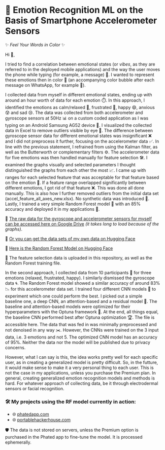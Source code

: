 
# 🎯 Emotion Recognition ML on the Basis of Smartphone Accelerometer Sensors

✨ *Feel Your Words in Color* ✨

Hi 👋, 

I tried to find a correlation between emotional states (or *vibes*, as they are referred to in the deployed mobile applications) and the way the user moves the phone while typing (for example, a message) 📱. I wanted to represent these emotions then in color 🎨 (an accompanying color bubble after each message on WhatsApp, for example 💬).

I collected data from myself in different emotional states, ending up with around an hour worth of data for each emotion ⏱️. In this approach, I identified the emotions as calm/relaxed 🧘, frustrated 😤, happy 😄, anxious 😰 and sad 😢. The data was collected from both accelerometer and gyroscope sensors at 50Hz 📊 on a custom coded application as I was typing on an Android Samsung AG52 device 🤖. I visualized the collected data in Excel to remove outliers visible by eye 👀. The difference between gyroscope sensor data for different emotional states was insignificant ❌ and I did not preprocess it further, focusing on the accelerometer data ✅. In line with the previous statement, I refrained from using the Kalman filter, as well as the Butterworth or complementary filters ⚙️. The accelerometer data for five emotions was then handled manually for feature selection 🛠️. I examined the graphs visually and selected parameters I thought distinguished the graphs from each other the most 📈. I came up with ranges for each selected feature that was acceptable for that feature based on the emotion 🧠. If a feature range overlapped significantly between different emotions, I got rid of that feature ❌. This was done all done manually. This is also how I further removed outliers from the initial data set (accel_feature_all_axes_new.xlsx). No synthetic data was introduced 🚫. Lastly, I trained a very simple Random Forest model 🌳 with an 85% accuracy and deployed it in my applications 🚀. 

📎 [The raw data for the gyroscope and accelerometer sensors for myself can be accessed here on Google Drive](https://docs.google.com/spreadsheets/d/1zumlTXjLASAonMdBG7jH85BS_jsIeyqu/edit?usp=share_link&ouid=106124660547835903984&rtpof=true&sd=true) *(it takes long to load because of the graphs)*.

📎 [Or you can get the data sets of my own data on Hugging Face](https://huggingface.co/datasets/wolfeiq/accelerometer_raw_emotion_recognition_smartphone_sensors/tree/main)

📎 [Here is the Random Forest Model on Hugging Face](https://huggingface.co/wolfeiq/random_forest_emotion_recognition/tree/main)

📁 The feature selection data is uploaded in this repository, as well as the Random Forest training file. 

In the second approach, I collected data from 10 participants 👥 for three emotions (relaxed, frustrated, happy). I similarly dismissed the gyroscope data 🌀. The Random Forest model showed a similar accuracy of around 83% 📉 for this accelerometer data set. I trained four different CNN models 🧠 to experiment which one could perform the best. I picked out a simple baseline one, a deep CNN, an attention-based and a residual model 🔬. The baseline and attention-based models were optimized for their hyperparameters with the Optuna framework 🔧. At the end, all things equal, the baseline CNN performed best after Optuna optimization 🏆. The file is accessible here. The data that was fed in was minimally preprocessed and not denoised in any way ✂️. However, the CNNs were trained on the 3 input data, i.e. 3 emotions and not 5. The optimized CNN model has an accuracy of 95%. Neither the data nor the model will be published due to privacy concerns. 

However, what I can say is this, the idea works pretty well for each specific user, as in creating a generalized model is pretty difficult. So, in the futture, it would make sense to make it a very personal thing to each user. This is not the case in my applications, unless you purchase the Premium plan. In general, creating generalized emotion recognition models and methods is hard. For whatever approach of collecting data, be it through electrodermal sensors or facial recognition.


### 🛠️ My projects using the RF model currently in action:

- 🌐 [phatedapp.com](https://phatedapp.com)  
- 🌐 [portablehackerhouse.com](https://portablehackerhouse.com)

🛡️ The data is not stored on servers, unless the Premium option is purchased in the Phated app to fine-tune the model. It is processed ephemerally.
